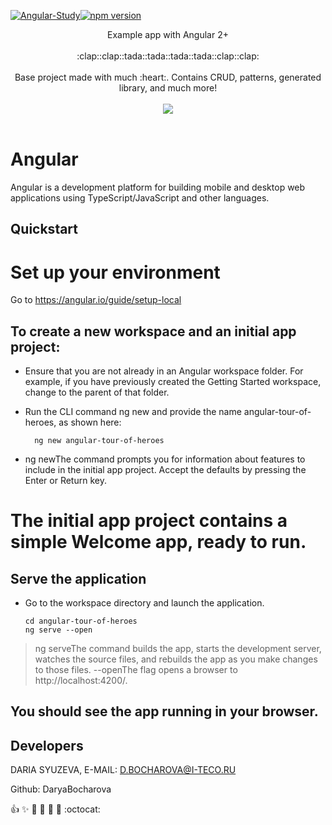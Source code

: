 [![Angular-Study](https://img.shields.io/badge/Angular-Study-Pink)](https://github.com/DaryaBocharova/angularStudy)[![npm version](https://badge.fury.io/js/%40angular%2Fcore.svg)](https://www.npmjs.com)

 <p align="center">
    Example app with Angular 2+
    <br>
    <br>
    :clap::clap::tada::tada::tada::tada::clap::clap:
    <br>
    <br>
    Base project made with much :heart:. Contains CRUD, patterns, generated library, and much more!
    <br>
    <br>
    <img src="https://media.giphy.com/media/l1J9uqrrdc8B3aa6A/giphy.gif"/>
    <br>
    <br>
  </p>
</p>

# Angular

Angular is a development platform for building mobile and desktop web applications using TypeScript/JavaScript and other languages.

## Quickstart

# Set up your environment
Go to https://angular.io/guide/setup-local

To create a new workspace and an initial app project:
-----------
* Ensure that you are not already in an Angular workspace folder. For example, if you have previously created the Getting Started workspace, change to the parent of that folder.

* Run the CLI command ng new and provide the name angular-tour-of-heroes, as shown here:

        ng new angular-tour-of-heroes
        
* ng newThe command prompts you for information about features to include in the initial app project. Accept the defaults by pressing the Enter or Return key.

# The initial app project contains a simple Welcome app, ready to run.

Serve the application
-----------
* Go to the workspace directory and launch the application.

      cd angular-tour-of-heroes
      ng serve --open
        
> ng serveThe command builds the app, starts the development server, watches the source files, and rebuilds the app as you make changes to those files.
> --openThe flag opens a browser to http://localhost:4200/.

You should see the app running in your browser.
-----------

## Developers

DARIA SYUZEVA, E-MAIL: D.BOCHAROVA@I-TECO.RU

Github: DaryaBocharova


:+1: :sparkles: :camel: :tada: :rocket: :metal: :octocat: 
```
